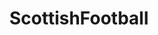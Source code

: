 ---
title: ScottishFootball
crosslinks:
- soccer
- Scotland
- CelticFC
- glasgow
- soccerstreams
- Pay_Respects
- veganfitness
- policeuk
- AFL
- FIFA
- vegangifrecipes
- free_karma
- rangers
- gifs
- ScottishPeopleTwitter
---